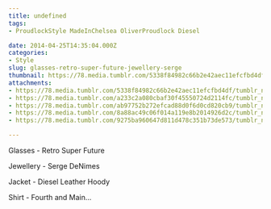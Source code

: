 ```yaml
---
title: undefined
tags:
- ProudlockStyle MadeInChelsea OliverProudlock Diesel

date: 2014-04-25T14:35:04.000Z
categories:
- Style
slug: glasses-retro-super-future-jewellery-serge
thumbnail: https://78.media.tumblr.com/5338f84982c66b2e42aec11efcfbd4df/tumblr_n4lcig4nBb1rhrm24o1_540.jpg
attachments:
- https://78.media.tumblr.com/5338f84982c66b2e42aec11efcfbd4df/tumblr_n4lcig4nBb1rhrm24o1_1280.jpg
- https://78.media.tumblr.com/a233c2a080cbaf30f45550724d2114fc/tumblr_n4lcig4nBb1rhrm24o2_1280.jpg
- https://78.media.tumblr.com/ab97752b272efcad88d0f6d0cd820cb9/tumblr_n4lcig4nBb1rhrm24o3_1280.jpg
- https://78.media.tumblr.com/8a88ac49c06f014a119e8b2014926d2c/tumblr_n4lcig4nBb1rhrm24o4_1280.jpg
- https://78.media.tumblr.com/9275ba960647d811d478c351b73de573/tumblr_n4lcig4nBb1rhrm24o5_1280.jpg

---
```


Glasses - Retro Super Future 

  Jewellery - Serge DeNimes 

  Jacket - Diesel Leather Hoody 

  Shirt - Fourth and Main...
